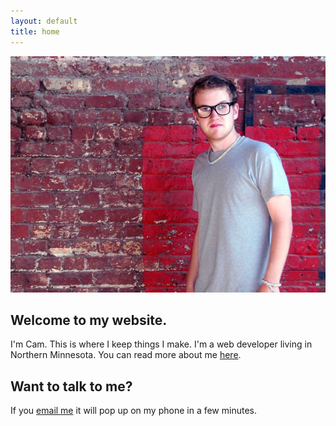 ```yaml
---
layout: default
title: home
---
```


<img src="/images/cam.jpg" alt="That's me." />

## Welcome to my website.

I'm Cam. This is where I keep things I make. I'm a web developer living in Northern Minnesota. You can read more about me [here](about.md).

## Want to talk to me?

If you [email me](mailto:diffference@gmail.com) it will pop up on my phone in a few minutes.
